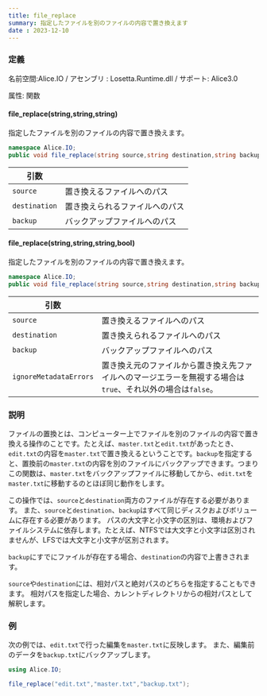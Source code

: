 ```yaml
---
title: file_replace
summary: 指定したファイルを別のファイルの内容で置き換えます
date : 2023-12-10
---
```

### 定義
名前空間:Alice.IO / アセンブリ : Losetta.Runtime.dll / サポート: Alice3.0

属性: 関数

#### file_replace(string,string,string)

指定したファイルを別のファイルの内容で置き換えます。

```cs title="AliceScript"
namespace Alice.IO;
public void file_replace(string source,string destination,string backup);
```

|引数| |
|-|-|
|`source`|置き換えるファイルへのパス|
|`destination`|置き換えられるファイルへのパス|
|`backup`|バックアップファイルへのパス|

#### file_replace(string,string,string,bool)

指定したファイルを別のファイルの内容で置き換えます。

```cs title="AliceScript"
namespace Alice.IO;
public void file_replace(string source,string destination,string backup,bool ignoreMetadataErrors);
```

|引数| |
|-|-|
|`source`|置き換えるファイルへのパス|
|`destination`|置き換えられるファイルへのパス|
|`backup`|バックアップファイルへのパス|
|`ignoreMetadataErrors`|置き換え元のファイルから置き換え先ファイルへのマージエラーを無視する場合は`true`、それ以外の場合は`false`。|

### 説明
ファイルの置換とは、コンピューター上でファイルを別のファイルの内容で置き換える操作のことです。たとえば、`master.txt`と`edit.txt`があったとき、`edit.txt`の内容を`master.txt`で置き換えるということです。`backup`を指定すると、置換前の`master.txt`の内容を別のファイルにバックアップできます。つまりこの関数は、`master.txt`をバックアップファイルに移動してから、`edit.txt`を`master.txt`に移動するのとほぼ同じ動作をします。

この操作では、`source`と`destination`両方のファイルが存在する必要があります。
また、`source`と`destination`、`backup`はすべて同じディスクおよびボリュームに存在する必要があります。
パスの大文字と小文字の区別は、環境およびファイルシステムに依存します。たとえば、NTFSでは大文字と小文字は区別されませんが、LFSでは大文字と小文字が区別されます。

`backup`にすでにファイルが存在する場合、`destination`の内容で上書きされます。

`source`や`destination`には、相対パスと絶対パスのどちらを指定することもできます。
相対パスを指定した場合、カレントディレクトリからの相対パスとして解釈します。
### 例
次の例では、`edit.txt`で行った編集を`master.txt`に反映します。
また、編集前のデータを`backup.txt`にバックアップします。

```cs title="AliceScript"
using Alice.IO;

file_replace("edit.txt","master.txt","backup.txt");
```